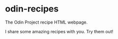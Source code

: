 # odin-recipes

The Odin Project recipe HTML webpage.

I share some amazing recipes with you. Try them out!
